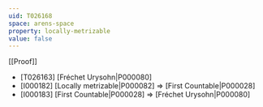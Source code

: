 ```yaml
---
uid: T026168
space: arens-space
property: locally-metrizable
value: false
---
```

[[Proof]]

* [T026163] [Fréchet Urysohn|P000080]
* [I000182] [Locally metrizable|P000082] => [First Countable|P000028]
* [I000183] [First Countable|P000028] => [Fréchet Urysohn|P000080]

